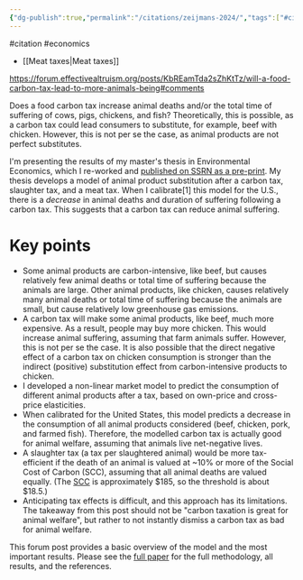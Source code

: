```yaml
---
{"dg-publish":true,"permalink":"/citations/zeijmans-2024/","tags":["#citation","#economics"],"created":"2025-10-23T17:42:45.307+01:00","updated":"2025-10-23T18:06:08.833+01:00"}
---
```


#citation #economics 

- [[Meat taxes\|Meat taxes]]

https://forum.effectivealtruism.org/posts/KbREamTda2sZhKtTz/will-a-food-carbon-tax-lead-to-more-animals-being#comments

Does a food carbon tax increase animal deaths and/or the total time of suffering of cows, pigs, chickens, and fish? Theoretically, this is possible, as a carbon tax could lead consumers to substitute, for example, beef with chicken. However, this is not per se the case, as animal products are not perfect substitutes. 

I'm presenting the results of my master's thesis in Environmental Economics, which I re-worked and [published on SSRN as a pre-print](https://papers.ssrn.com/sol3/papers.cfm?abstract_id=5080715). My thesis develops a model of animal product substitution after a carbon tax, slaughter tax, and a meat tax. When I calibrate[1] this model for the U.S., there is a _decrease_ in animal deaths and duration of suffering following a carbon tax. This suggests that a carbon tax can reduce animal suffering.

# Key points

- Some animal products are carbon-intensive, like beef, but causes relatively few animal deaths or total time of suffering because the animals are large. Other animal products, like chicken, causes relatively many animal deaths or total time of suffering because the animals are small, but cause relatively low greenhouse gas emissions.
- A carbon tax will make some animal products, like beef, much more expensive. As a result, people may buy more chicken. This would increase animal suffering, assuming that farm animals suffer. However, this is not per se the case. It is also possible that the direct negative effect of a carbon tax on chicken consumption is stronger than the indirect (positive) substitution effect from carbon-intensive products to chicken.
- I developed a non-linear market model to predict the consumption of different animal products after a tax, based on own-price and cross-price elasticities.
- When calibrated for the United States, this model predicts a decrease in the consumption of all animal products considered (beef, chicken, pork, and farmed fish). Therefore, the modelled carbon tax is actually good for animal welfare, assuming that animals live net-negative lives.
- A slaughter tax (a tax per slaughtered animal) would be more tax-efficient if the death of an animal is valued at ~10% or more of the Social Cost of Carbon (SCC), assuming that all animal deaths are valued equally. (The [SCC](https://www.nature.com/articles/s41586-022-05224-9) is approximately $185, so the threshold is about $18.5.)
- Anticipating tax effects is difficult, and this approach has its limitations. The takeaway from this post should not be "carbon taxation is great for animal welfare", but rather to not instantly dismiss a carbon tax as bad for animal welfare. 

This forum post provides a basic overview of the model and the most important results. Please see the [full paper](https://papers.ssrn.com/sol3/papers.cfm?abstract_id=5080715) for the full methodology, all results, and the references.